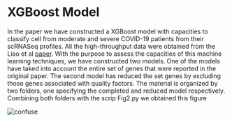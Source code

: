 
# XGBoost Model

In the paper we have constructed a XGBoost model with capacities to classify cell from moderate and severe COVID-19 patients from their scRNASeq profiles. All the high-throughput data were obtained from the Liao et al [paper](https://www.nature.com/articles/s41591-020-0901-9). With the purpose to assess the capacities of this machine learning techniques, we have constructed two models. One of the models have taked into account the entire set of genes that were reported in the original paper. The second model has reduced the set genes by excluding those genes associated with quality factors. The material is organized by two folders, one specifying the completed and reduced model respectively. Combining both folders with the scrip Fig2.py we obtained this figure

![confuse](Fig2.png) 
